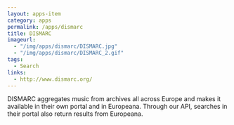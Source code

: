 ```yaml
---
layout: apps-item
category: apps
permalink: /apps/dismarc
title: DISMARC
imageurl:
  - "/img/apps/dismarc/DISMARC.jpg"
  - "/img/apps/dismarc/DISMARC_2.gif"
tags:
  - Search
links:
  - http://www.dismarc.org/
---
```


DISMARC aggregates music from archives all across Europe and makes it available in their own portal and in Europeana. Through our API, searches in their portal also return results from Europeana.
